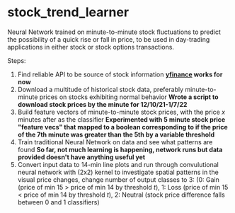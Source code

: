 # stock_trend_learner
Neural Network trained on minute-to-minute stock fluctuations to predict the possibility of a quick rise or fall in price, to be used in day-trading applications in either stock or stock options transactions.

Steps:
1. Find reliable API to be source of stock information **[yfinance](https://pypi.org/project/yfinance/) works for now**
2. Download a multitude of historical stock data, preferably minute-to-minute prices on stocks exhibiting normal behavior **Wrote a script to download stock prices by the minute for 12/10/21-1/7/22**
3. Build feature vectors of minute-to-minute stock prices, with the price *x* minutes after as the classifier **Experimented with 5 minute stock price "feature vecs" that mapped to a boolean corresponding to if the price of the 7th minute was greater than the 5th by a variable threshold**
4. Train traditional Neural Network on data and see what patterns are found **So far, not much learning is happening, network runs but data provided doesn't have anything useful yet**
5. Convert input data to 14-min line plots and run through convulutional neural network with (2x2) kernel to investigate spatial patterns in the visual price changes, change number of output classes to 3: (0: Gain (price of min 15 > price of min 14 by threshold *t*), 1: Loss (price of min 15 < price of min 14 by threshold *t*), 2: Neutral (stock price difference falls between  0 and 1 classifiers)
